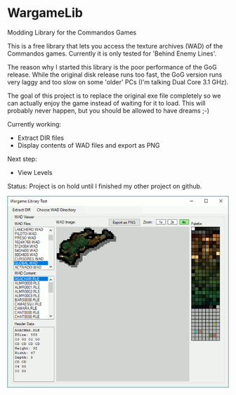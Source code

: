 # WargameLib
Modding Library for the Commandos Games

This is a free library that lets you access the texture archives 
(WAD) of the Commandos games. 
Currently it is only tested for 'Behind Enemy Lines'.

The reason why I started this library is the poor performance 
of the GoG release. While the original disk release runs too 
fast, the GoG version runs very laggy and too slow on some 
'older' PCs (I'm talking Dual Core 3.1 GHz).

The goal of this project is to replace the original exe file 
completely so we can actually enjoy the game instead of waiting 
for it to load. This will probably never happen, but you should 
be allowed to have dreams ;-)

Currently working:
- Extract DIR files
- Display contents of WAD files and export as PNG

Next step:
- View Levels

Status: Project is on hold until I finished my other project on github.

![Screenshot of Testprogram](Images/screenshot1.png)
